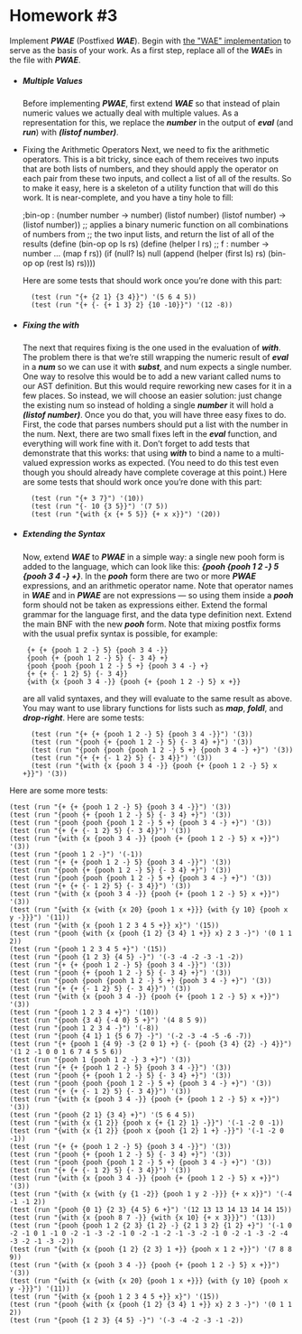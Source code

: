 # Homework #3

Implement ***PWAE*** (Postfixed ***WAE***). Begin with [the "WAE" implementation](http://plrg.kaist.ac.kr/home/lectures/cs32012/wae) to serve as the basis of your work. As a first step, replace all of the ***WAE***s in the file with ***PWAE***.

- ##### Multiple Values
	Before implementing ***PWAE***, first extend ***WAE*** so that instead of plain numeric values we actually deal with multiple values. As a representation for this, we replace the ***number*** in the output of ***eval*** (and ***run***) with ***(listof number)***.

- Fixing the Arithmetic Operators
	Next, we need to fix the arithmetic operators. This is a bit tricky, since each of them receives two inputs that are both lists of numbers, and they should apply the operator on each pair from these two inputs, and collect a list of all of the results. So to make it easy, here is a skeleton of a utility function that will do this work. It is near-complete, and you have a tiny hole to fill:

    ;bin-op : (number number -> number) (listof number) (listof number) -> (listof number))
    ;; applies a binary numeric function on all combinations of numbers from
    ;; the two input lists, and return the list of all of the results
    (define (bin-op op ls rs)
      (define (helper l rs)
        ;; f : number -> number
        ...
        (map f rs))
      (if (null? ls)
        null
        (append (helper (first ls) rs) (bin-op op (rest ls) rs))))

	Here are some tests that should work once you’re done with this part:

        (test (run "{+ {2 1} {3 4}}") '(5 6 4 5))
        (test (run "{+ {- {+ 1 3} 2} {10 -10}}") '(12 -8))

- ##### Fixing the ***with***
	The next that requires fixing is the one used in the evaluation of ***with***. The problem there is that we’re still wrapping the numeric result of ***eval*** in a ***num*** so we can use it with ***subst***, and num expects a single number.
	One way to resolve this would be to add a new variant called nums to our AST definition. But this would require reworking new cases for it in a few places. So instead, we will choose an easier solution: just change the existing num so instead of holding a single ***number*** it will hold a ***(listof number)***. Once you do that, you will have three easy fixes to do. First, the code that parses numbers should put a list with the number in the num. Next, there are two small fixes left in the ***eval*** function, and everything will work fine with it.
	Don’t forget to add tests that demonstrate that this works: that using ***with*** to bind a name to a multi-valued expression works as expected. (You need to do this test even though you should already have complete coverage at this point.) Here are some tests that should work once you’re done with this part:
    
        (test (run "{+ 3 7}") '(10))
        (test (run "{- 10 {3 5}}") '(7 5))
        (test (run "{with {x {+ 5 5}} {+ x x}}") '(20))

- ##### Extending the Syntax
	Now, extend ***WAE*** to ***PWAE*** in a simple way: a single new pooh form is added to the language, which can look like this: ***{pooh {pooh 1 2 -} 5 {pooh 3 4 -} +}***. In the ***pooh*** form there are two or more ***PWAE*** expressions, and an arithmetic operator name. Note that operator names in ***WAE*** and in ***PWAE*** are not expressions — so using them inside a ***pooh*** form should not be taken as expressions either.
	Extend the formal grammar for the language first, and the data type definition next. Extend the main BNF with the new ***pooh*** form. Note that mixing postfix forms with the usual prefix syntax is possible, for example:
    
       {+ {+ {pooh 1 2 -} 5} {pooh 3 4 -}}
       {pooh {+ {pooh 1 2 -} 5} {- 3 4} +}
       {pooh {pooh {pooh 1 2 -} 5 +} {pooh 3 4 -} +}
       {+ {+ {- 1 2} 5} {- 3 4}}
       {with {x {pooh 3 4 -}} {pooh {+ {pooh 1 2 -} 5} x +}}
   
	are all valid syntaxes, and they will evaluate to the same result as above.
	You may want to use library functions for lists such as ***map***, ***foldl***, and ***drop-right***. Here are some tests:
    
        (test (run "{+ {+ {pooh 1 2 -} 5} {pooh 3 4 -}}") '(3))
        (test (run "{pooh {+ {pooh 1 2 -} 5} {- 3 4} +}") '(3))
        (test (run "{pooh {pooh {pooh 1 2 -} 5 +} {pooh 3 4 -} +}") '(3))
        (test (run "{+ {+ {- 1 2} 5} {- 3 4}}") '(3))
        (test (run "{with {x {pooh 3 4 -}} {pooh {+ {pooh 1 2 -} 5} x +}}") '(3))

Here are some more tests:

    (test (run "{+ {+ {pooh 1 2 -} 5} {pooh 3 4 -}}") '(3))
    (test (run "{pooh {+ {pooh 1 2 -} 5} {- 3 4} +}") '(3))
    (test (run "{pooh {pooh {pooh 1 2 -} 5 +} {pooh 3 4 -} +}") '(3))
    (test (run "{+ {+ {- 1 2} 5} {- 3 4}}") '(3))
    (test (run "{with {x {pooh 3 4 -}} {pooh {+ {pooh 1 2 -} 5} x +}}") '(3))
    (test (run "{pooh 1 2 -}") '(-1))
    (test (run "{+ {+ {pooh 1 2 -} 5} {pooh 3 4 -}}") '(3))
    (test (run "{pooh {+ {pooh 1 2 -} 5} {- 3 4} +}") '(3))
    (test (run "{pooh {pooh {pooh 1 2 -} 5 +} {pooh 3 4 -} +}") '(3))
    (test (run "{+ {+ {- 1 2} 5} {- 3 4}}") '(3))
    (test (run "{with {x {pooh 3 4 -}} {pooh {+ {pooh 1 2 -} 5} x +}}") '(3))
    (test (run "{with {x {with {x 20} {pooh 1 x +}}} {with {y 10} {pooh x y -}}}") '(11))
    (test (run "{with {x {pooh 1 2 3 4 5 +}} x}") '(15))
    (test (run "{pooh {with {x {pooh {1 2} {3 4} 1 +}} x} 2 3 -}") '(0 1 1 2))
    (test (run "{pooh 1 2 3 4 5 +}") '(15))
    (test (run "{pooh {1 2 3} {4 5} -}") '(-3 -4 -2 -3 -1 -2))
    (test (run "{+ {+ {pooh 1 2 -} 5} {pooh 3 4 -}}") '(3))
    (test (run "{pooh {+ {pooh 1 2 -} 5} {- 3 4} +}") '(3))
    (test (run "{pooh {pooh {pooh 1 2 -} 5 +} {pooh 3 4 -} +}") '(3))
    (test (run "{+ {+ {- 1 2} 5} {- 3 4}}") '(3))
    (test (run "{with {x {pooh 3 4 -}} {pooh {+ {pooh 1 2 -} 5} x +}}") '(3))
    (test (run "{pooh 1 2 3 4 +}") '(10))
    (test (run "{pooh {3 4} {-4 0} 5 +}") '(4 8 5 9))
    (test (run "{pooh 1 2 3 4 -}") '(-8))
    (test (run "{pooh {4 1} 1 {5 6 7} -}") '(-2 -3 -4 -5 -6 -7))
    (test (run "{+ {pooh 1 {4 9} -3 {2 0 1} +} {- {pooh {3 4} {2} -} 4}}") '(1 2 -1 0 0 1 6 7 4 5 5 6))
    (test (run "{pooh 1 {pooh 1 2 -} 3 +}") '(3))
    (test (run "{+ {+ {pooh 1 2 -} 5} {pooh 3 4 -}}") '(3))
    (test (run "{pooh {+ {pooh 1 2 -} 5} {- 3 4} +}") '(3))
    (test (run "{pooh {pooh {pooh 1 2 -} 5 +} {pooh 3 4 -} +}") '(3))
    (test (run "{+ {+ {- 1 2} 5} {- 3 4}}") '(3))
    (test (run "{with {x {pooh 3 4 -}} {pooh {+ {pooh 1 2 -} 5} x +}}") '(3))
    (test (run "{pooh {2 1} {3 4} +}") '(5 6 4 5))
    (test (run "{with {x {1 2}} {pooh x {+ {1 2} 1} -}}") '(-1 -2 0 -1))
    (test (run "{with {x {1 2}} {pooh x {pooh {1 2} 1 +} -}}") '(-1 -2 0 -1))
    (test (run "{+ {+ {pooh 1 2 -} 5} {pooh 3 4 -}}") '(3))
    (test (run "{pooh {+ {pooh 1 2 -} 5} {- 3 4} +}") '(3))
    (test (run "{pooh {pooh {pooh 1 2 -} 5 +} {pooh 3 4 -} +}") '(3))
    (test (run "{+ {+ {- 1 2} 5} {- 3 4}}") '(3))
    (test (run "{with {x {pooh 3 4 -}} {pooh {+ {pooh 1 2 -} 5} x +}}") '(3))
    (test (run "{with {x {with {y {1 -2}} {pooh 1 y 2 -}}} {+ x x}}") '(-4 -1 -1 2))
    (test (run "{pooh {0 1} {2 3} {4 5} 6 +}") '(12 13 13 14 13 14 14 15))
    (test (run "{with {x {pooh 8 7 -}} {with {x 10} {+ x 3}}}") '(13))
    (test (run "{pooh {pooh 1 2 {2 3} {1 2} -} {2 1 3 2} {1 2} +}") '(-1 0 -2 -1 0 1 -1 0 -2 -1 -3 -2 -1 0 -2 -1 -2 -1 -3 -2 -1 0 -2 -1 -3 -2 -4 -3 -2 -1 -3 -2))
    (test (run "{with {x {pooh {1 2} {2 3} 1 +}} {pooh x 1 2 +}}") '(7 8 8 9))
    (test (run "{with {x {pooh 3 4 -}} {pooh {+ {pooh 1 2 -} 5} x +}}") '(3))
    (test (run "{with {x {with {x 20} {pooh 1 x +}}} {with {y 10} {pooh x y -}}}") '(11))
    (test (run "{with {x {pooh 1 2 3 4 5 +}} x}") '(15))
    (test (run "{pooh {with {x {pooh {1 2} {3 4} 1 +}} x} 2 3 -}") '(0 1 1 2))
    (test (run "{pooh {1 2 3} {4 5} -}") '(-3 -4 -2 -3 -1 -2))